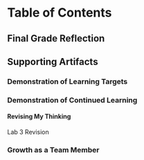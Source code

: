 
# Table of Contents 

## Final Grade Reflection

## Supporting Artifacts 

### Demonstration of Learning Targets

### Demonstration of Continued Learning

#### Revising My Thinking

Lab 3 Revision

### Growth as a Team Member

